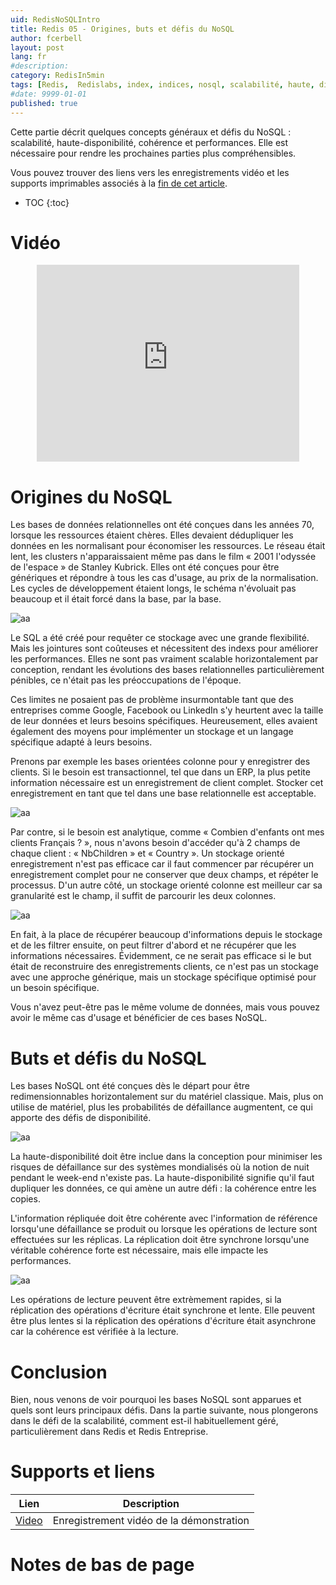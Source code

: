 ```yaml
---
uid: RedisNoSQLIntro
title: Redis 05 - Origines, buts et défis du NoSQL
author: fcerbell
layout: post
lang: fr
#description:
category: RedisIn5min
tags: [Redis,  Redislabs, index, indices, nosql, scalabilité, haute, disponibilité, haute-disponibilité, cohérence, performances, sql, relationel, normalisation, normaliser, dédupliquer]
#date: 9999-01-01
published: true
---
```


Cette partie décrit quelques concepts généraux et défis du NoSQL : scalabilité,
haute-disponibilité, cohérence et performances. Elle est nécessaire pour rendre
les prochaines parties plus compréhensibles.

Vous pouvez trouver des liens vers les enregistrements vidéo et les supports
imprimables associés à la <a href="#supports-et-liens">fin de cet article</a>.

* TOC
{:toc}

# Vidéo

<center><iframe width="420" height="315" src="https://www.youtube.com/embed/-Nn-G48YdBk" frameborder="0" allowfullscreen></iframe></center>

# Origines du NoSQL

Les bases de données relationnelles ont été conçues dans les années 70, lorsque
les ressources étaient chères. Elles devaient dédupliquer les données en les
normalisant pour économiser les ressources. Le réseau était lent, les clusters
n'apparaissaient même pas dans le film « 2001 l'odyssée de l'espace » de Stanley
Kubrick. Elles ont été conçues pour être génériques et répondre à tous les cas
d'usage, au prix de la normalisation. Les cycles de développement étaient longs,
le schéma n'évoluait pas beaucoup et il était forcé dans la base, par la base.


![aa][relational.png]

Le SQL a été créé pour requêter ce stockage avec une grande flexibilité. Mais
les jointures sont coûteuses et nécessitent des indexs pour améliorer les
performances. Elles ne sont pas vraiment scalable horizontalement par
conception, rendant les évolutions des bases relationnelles particulièrement
pénibles, ce n'était pas les préoccupations de l'époque.

Ces limites ne posaient pas de problème insurmontable tant que des entreprises
comme Google, Facebook ou LinkedIn s'y heurtent avec la taille de leur données
et leurs besoins spécifiques. Heureusement, elles avaient également des moyens
pour implémenter un stockage et un langage spécifique adapté à leurs besoins.

Prenons par exemple les bases orientées colonne pour y enregistrer des clients.
Si le besoin est transactionnel, tel que dans un ERP, la plus petite information
nécessaire est un enregistrement de client complet. Stocker cet enregistrement
en tant que tel dans une base relationnelle est acceptable. 

![aa][table.png]

Par contre, si le besoin est analytique, comme « Combien d'enfants ont mes
clients Français ? »,
nous n'avons besoin d'accéder qu'à 2 champs de chaque client : « NbChildren » et
« Country ». Un stockage orienté enregistrement n'est pas efficace car il faut
commencer par récupérer un enregistrement complet pour ne conserver que deux
champs, et répéter le processus. D'un autre côté, un stockage orienté colonne
est meilleur car sa granularité est le champ, il suffit de parcourir les deux
colonnes. 

![aa][column.png]

En fait, à la place de récupérer beaucoup d'informations depuis le
stockage et de les filtrer ensuite, on peut filtrer d'abord et ne récupérer que
les informations nécessaires. Évidemment, ce ne serait pas efficace si le but
était de reconstruire des enregistrements clients, ce n'est pas un stockage avec
une approche générique, mais un stockage spécifique optimisé pour un besoin
spécifique.

Vous n'avez peut-être pas le même volume de données, mais vous pouvez avoir le
même cas d'usage et bénéficier de ces bases NoSQL.

# Buts et défis du NoSQL

Les bases NoSQL ont été conçues dès le départ pour être redimensionnables
horizontalement sur du matériel classique. Mais, plus on utilise de matériel,
plus les probabilités de défaillance augmentent, ce qui apporte des défis de
disponibilité.

![aa][nodes.png]

La haute-disponibilité doit être inclue dans la conception pour minimiser les
risques de défaillance sur des systèmes mondialisés où la notion de nuit pendant
le week-end n'existe pas. La haute-disponibilité signifie qu'il faut dupliquer
les données, ce qui amène un autre défi : la cohérence entre les copies.

L'information répliquée doit être cohérente avec l'information de référence
lorsqu'une défaillance se produit ou lorsque les opérations de lecture sont
effectuées sur les réplicas. La réplication doit être synchrone lorsqu'une
véritable cohérence forte est nécessaire, mais elle impacte les performances.

![aa][replication.png]


Les opérations de lecture peuvent être extrèmement rapides, si la réplication
des opérations d'écriture était synchrone et lente. Elle peuvent être plus
lentes si la réplication des opérations d'écriture était asynchrone car la
cohérence est vérifiée à la lecture.

# Conclusion

Bien, nous venons de voir pourquoi les bases NoSQL sont apparues et quels sont
leurs principaux défis. Dans la partie suivante, nous plongerons dans le défi de
la scalabilité, comment est-il habituellement géré, particulièrement dans Redis
et Redis Entreprise.

# Supports et liens

| Lien | Description |
|---|---|
| [Video] | Enregistrement vidéo de la démonstration |

# Notes de bas de page

[Video]: https://youtu.be/-Nn-G48YdBk "Enregistrement vidéo de la démonstration"
[relational.png]: {{site.url}}{{site.baseurl}}/assets/posts/{{page.uid}}/relational.png "i"
[table.png]: {{site.url}}{{site.baseurl}}/assets/posts/{{page.uid}}/table.png "i"
[column.png]: {{site.url}}{{site.baseurl}}/assets/posts/{{page.uid}}/column.png "i"
[nodes.png]: {{site.url}}{{site.baseurl}}/assets/posts/{{page.uid}}/nodes.png "i"
[replication.png]: {{site.url}}{{site.baseurl}}/assets/posts/{{page.uid}}/replication.png "i"

